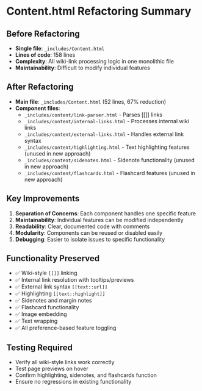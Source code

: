 # Content.html Refactoring Summary

## Before Refactoring
- **Single file**: `_includes/Content.html` 
- **Lines of code**: 158 lines
- **Complexity**: All wiki-link processing logic in one monolithic file
- **Maintainability**: Difficult to modify individual features

## After Refactoring  
- **Main file**: `_includes/Content.html` (52 lines, 67% reduction)
- **Component files**:
  - `_includes/content/link-parser.html` - Parses [[]] links
  - `_includes/content/internal-links.html` - Processes internal wiki links
  - `_includes/content/external-links.html` - Handles external link syntax
  - `_includes/content/highlighting.html` - Text highlighting features (unused in new approach)
  - `_includes/content/sidenotes.html` - Sidenote functionality (unused in new approach)  
  - `_includes/content/flashcards.html` - Flashcard features (unused in new approach)

## Key Improvements
1. **Separation of Concerns**: Each component handles one specific feature
2. **Maintainability**: Individual features can be modified independently
3. **Readability**: Clear, documented code with comments
4. **Modularity**: Components can be reused or disabled easily
5. **Debugging**: Easier to isolate issues to specific functionality

## Functionality Preserved
- ✅ Wiki-style `[[]]` linking
- ✅ Internal link resolution with tooltips/previews
- ✅ External link syntax `[[text::url]]`
- ✅ Highlighting `[[text::highlight]]`  
- ✅ Sidenotes and margin notes
- ✅ Flashcard functionality
- ✅ Image embedding
- ✅ Text wrapping
- ✅ All preference-based feature toggling

## Testing Required
- Verify all wiki-style links work correctly
- Test page previews on hover
- Confirm highlighting, sidenotes, and flashcards function
- Ensure no regressions in existing functionality